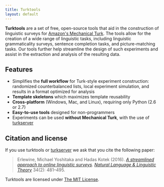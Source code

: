 ```yaml
---
title: Turktools
layout: default
---
```


**Turktools** are a set of free, open-source tools that aid in the construction of linguistic surveys for [Amazon's Mechanical Turk](http://mturk.com). The tools allow for the creation of a wide range of linguistic tasks, including linguistic grammaticality surveys, sentence completion tasks, and picture-matching tasks. Our tools further help streamline the design of such experiments and assist in the extraction and analysis of the resulting data.

## Features

* Simplifies the **full workflow** for Turk-style experiment construction: randomized counterbalanced lists, local experiment simulation, and results in a format optimized for analysis
* **Template skeletons** which maximizes template reusability
* **Cross-platform** (Windows, Mac, and Linux), requiring only Python (2.6 or 2.7)
* **Easy-to-use tools** designed for non-programmers
* Experiments can be used **without Mechanical Turk**, with the use of [turkserver](http://turktools.net/use/server.html)

## Citation and license

If you use turktools or [turkserver](http://turktools.net/use/server.html) we ask that you cite the following paper:

> Erlewine, Michael Yoshitaka and Hadas Kotek (2016). [*A streamlined approach to online linguistic surveys*](http://link.springer.com/article/10.1007/s11049-015-9305-9). [*Natural Language & Linguistic Theory*](http://link.springer.com/journal/11049) 34(2): 481–495.

Turktools are licensed under [The MIT License](http://www.tldrlegal.com/license/mit-license).
